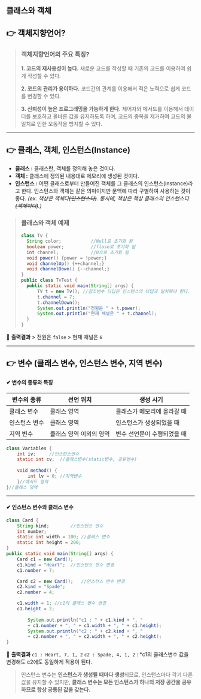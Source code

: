 ## 클래스와 객체



## 👉 객체지향언어?

> ### 객체지향언어의 주요 특징?
>
> **1. 코드의 재사용성이 높다.**
> 새로운 코드를 작성할 때 기존의 코드를 이용하여 쉽게 작성할 수 있다.
>
> **2. 코드의 관리가 용이하다.**
> 코드간의 관계를 이용해서 적은 노력으로 쉽게 코드를 변경할 수 있다.
>
> **3. 신뢰성이 높은 프로그래밍을 가능하게 한다.**
> 제어자와 메서드를 이용해서 데이터를 보호하고 올바른 값을 유지하도록 하며, 코드의 중복을 제거하여 코드의 불일치로 인한 오동작을 방지할 수 있다.

------

## 👉 클래스, 객체, 인스턴스(Instance)

- **클래스 :** 클래스란, 객체를 정의해 놓은 것이다.
- **객체 :** 클래스에 정의된 내용대로 메모리에 생성된 것이다.
- **인스턴스 :** 어떤 클래스로부터 만들어진 객체를 그 클래스의 인스턴스(instance)라고 한다. 인스턴스와 객체는 같은 의미이지만 문맥에 따라 구별하여 사용하는 것이 좋다. *(ex. 책상은 객체다~~(인스턴스다)~~. 동시에, 책상은 책상 클래스의 인스턴스다~~(객체이다)~~.)*

> ###  클래스와 객체 예제
>
> ```java
> class Tv {
> 	String color;			//Null로 초기화 됨
> 	boolean power;			//flase로 초기화 됨
> 	int channel;			//0으로 초기화 됨
> 	void power() {power = !power;}
> 	void channelUp() {++channel;}
> 	void channelDown() {--channel;}
> }
> public class TvTest {
> 	public static void main(String[] args) {		 
> 		TV t = new Tv(); //참조변수 타입은 인스턴스의 타입과 일치해야 한다.
> 		t.channel = 7;
> 		t.channelDown();
> 		System.out.println("전원은 " + t.power);
> 		System.out.println("현재 채널은 " + t.channel);
> 	}
> }
> ```

📢 **출력결과**
\> 전원은 `false`
\> 현재 채널은 `6`

------



## 👉 변수 (클래스 변수, 인스턴스 변수, 지역 변수)

#### ✔ 변수의 종류와 특징

| 변수의 종류   | 선언 위치               | 생성 시기                   |
| ------------- | ----------------------- | --------------------------- |
| 클래스 변수   | 클래스 영역             | 클래스가 메모리에 올라갈 때 |
| 인스턴스 변수 | 클래스 영역             | 인스턴스가 생성되었을 때    |
| 지역 변수     | 클래스 영역 이외의 영역 | 변수 선언문이 수행되었을 때 |

```java
class Variables {
	int iv;		//인스턴스변수
   	static int cv;	//클래스변수(static변수, 공유변수)
   
   	void method() {
    	int lv = 0;	//지역변수
    }//메서드 영역
}//클래스 영역
```

------

#### ✔ 인스턴스 변수와 클래스 변수

```java
class Card {
	String kind;		//인스턴스 변수
	int number;
	static int width = 100;	//클래스 변수
	static int height = 200;
}
public static void main(String[] args) {
	Card c1 = new Card();
	c1.kind = "Heart";	//인스턴스 변수 변경
	c1.number = 7;

	Card c2 = new Card();	//인스턴스 변수 변경
	c2.kind = "Spade"; 
	c2.number = 4;

	c1.width = 1; //c1의 클래스 변수 변경
	c1.height = 2;
    
    	System.out.println("c1 : " + c1.kind + ", " 
        + c1.number + ", " + c1.width + ", " + c1.height);	
    	System.out.println("c2 : " + c2.kind + ", " 
        + c2.number + ", " + c2.width + ", " + c2.height);
}
```

📢 **출력결과**
`c1 : Heart, 7, 1, 2`
`c2 : Spade, 4, 1, 2` : *c1의 클래스변수 값을 변경해도 c2에도 동일하게 적용이 된다.

> 인스턴스 변수는 **인스턴스가 생성될 때마다 생성**되므로, 인스턴스마다 각기 다른 값을 유지할 수 있지만, **클래스 변수는 모든 인스턴스가 하나의 저장 공간을 공유하므로 항상 공통된 값을 갖는다.**